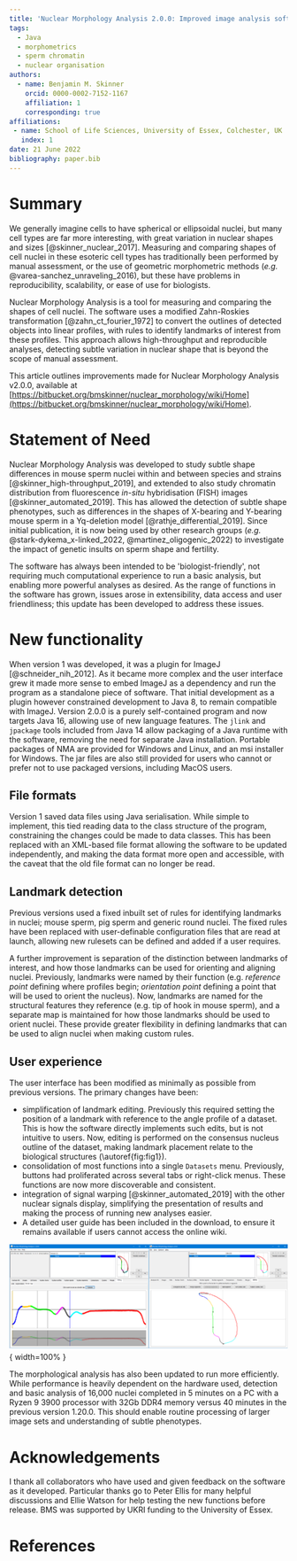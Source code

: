```yaml
---
title: 'Nuclear Morphology Analysis 2.0.0: Improved image analysis software for measuring nuclear shape'
tags:
  - Java
  - morphometrics
  - sperm chromatin
  - nuclear organisation
authors:
  - name: Benjamin M. Skinner
    orcid: 0000-0002-7152-1167
    affiliation: 1
    corresponding: true
affiliations:
 - name: School of Life Sciences, University of Essex, Colchester, UK
   index: 1
date: 21 June 2022
bibliography: paper.bib
---
```


# Summary

We generally imagine cells to have spherical or ellipsoidal nuclei, but many cell types are far more interesting, with great variation in nuclear shapes and sizes [@skinner_nuclear_2017]. Measuring and comparing shapes of cell nuclei in these esoteric cell types has traditionally been performed by manual assessment, or the use of geometric morphometric methods (_e.g._ @varea-sanchez_unraveling_2016), but these have problems in reproducibility, scalability, or ease of use for biologists. 

Nuclear Morphology Analysis is a tool for measuring and comparing the shapes of cell nuclei. The software uses a modified Zahn-Roskies transformation [@zahn_ct_fourier_1972] to convert the outlines of detected objects into linear profiles, with rules to identify landmarks of interest from these profiles. This approach allows high-throughput and reproducible analyses, detecting subtle variation in nuclear shape that is beyond the scope of manual assessment.

This article outlines improvements made for Nuclear Morphology Analysis v2.0.0, available at [https://bitbucket.org/bmskinner/nuclear_morphology/wiki/Home](https://bitbucket.org/bmskinner/nuclear_morphology/wiki/Home).

# Statement of Need

Nuclear Morphology Analysis was developed to study subtle shape differences in mouse sperm nuclei within and between species and strains [@skinner_high-throughput_2019], and extended to also study chromatin distribution from fluorescence _in-situ_ hybridisation (FISH) images [@skinner_automated_2019]. This has allowed the detection of subtle shape phenotypes, such as differences in the shapes of X-bearing and Y-bearing mouse sperm in a Yq-deletion model [@rathje_differential_2019]. Since initial publication, it is now being used by other research groups (_e.g._ @stark-dykema_x-linked_2022, @martinez_oligogenic_2022) to investigate the impact of genetic insults on sperm shape and fertility. 

The software has always been intended to be 'biologist-friendly', not requiring much computational experience to run a basic analysis, but enabling more powerful analyses as desired. As the range of functions in the software has grown, issues arose in extensibility, data access and user friendliness; this update has been developed to address these issues.

# New functionality

When version 1 was developed, it was a plugin for ImageJ [@schneider_nih_2012]. As it became more complex and the user interface grew it made more sense to embed ImageJ as a dependency and run the program as a standalone piece of software. That initial development as a plugin however constrained development to Java 8, to remain compatible with ImageJ. Version 2.0.0 is a purely self-contained program and now targets Java 16, allowing use of new language features. The `jlink` and `jpackage` tools included from Java 14 allow packaging of a Java runtime with the software, removing the need for separate Java installation. Portable packages of NMA are provided for Windows and Linux, and an msi installer for Windows. The jar files are also still provided for users who cannot or prefer not to use packaged versions, including MacOS users.

## File formats

Version 1 saved data files using Java serialisation. While simple to implement, this tied reading data to the class structure of the program, constraining the changes could be made to data classes. This has been replaced with an XML-based file format allowing the software to be updated independently, and making the data format more open and accessible, with the caveat that the old file format can no longer be read.

## Landmark detection

Previous versions used a fixed inbuilt set of rules for identifying landmarks in nuclei; mouse sperm, pig sperm and generic round nuclei. The fixed rules have been replaced with user-definable configuration files that are read at launch, allowing new rulesets can be defined and added if a user requires.

A further improvement is separation of the distinction between landmarks of interest, and how those landmarks can be used for orienting and aligning nuclei. Previously, landmarks were named by their function (e.g. _reference point_ defining where profiles begin; _orientation point_ defining a point that will be used to orient the nucleus). Now, landmarks are named for the structural features they reference (e.g. tip of hook in mouse sperm), and a separate map is maintained for how those landmarks should be used to orient nuclei. These provide greater flexibility in defining landmarks that can be used to align nuclei when making custom rules.

## User experience

The user interface has been modified as minimally as possible from previous versions. The primary changes have been:  

- simplification of landmark editing. Previously this required setting the position of a landmark with reference to the angle profile of a dataset. This is how the software directly implements such edits, but is not intuitive to users. Now, editing is performed on the consensus nucleus outline of the dataset, making landmark placement relate to the biological structures (\autoref{fig:fig1}).  
- consolidation of most functions into a single `Datasets` menu. Previously, buttons had proliferated across several tabs or right-click menus. These functions are now more discoverable and consistent.  
- integration of signal warping [@skinner_automated_2019] with the other nuclear signals display, simplifying the presentation of results and making the process of running new analyses easier.  
- A detailed user guide has been included in the download, to ensure it remains available if users cannot access the online wiki.

![Left: Landmark editing on mouse sperm dataset in v1.20.0 showing landmarks as vertical lines on the angle profile. Right: improved editing shows the landmarks as diamonds on the consensus nucleus outline, with the name shown on mouseover (here the tip of the hook).\label{fig:fig1}](Fig_1.png){ width=100% }

The morphological analysis has also been updated to run more efficiently. While performance is heavily dependent on the hardware used, detection and basic analysis of 16,000 nuclei completed in 5 minutes on a PC with a Ryzen 9 3900 processor with 32Gb DDR4 memory versus 40 minutes in the previous version 1.20.0. This should enable routine processing of larger image sets and understanding of subtle phenotypes.

# Acknowledgements

I thank all collaborators who have used and given feedback on the software as it developed. Particular thanks go to Peter Ellis for many helpful discussions and Ellie Watson for help testing the new functions before release. BMS was supported by UKRI funding to the University of Essex.

# References